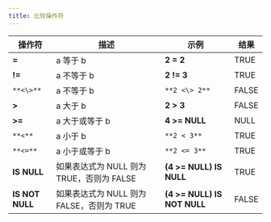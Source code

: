 ```yaml
---
title: 比较操作符
---
```


| 操作符          | 描述                                      | 示例                        | 结果  |
| --------------- | ----------------------------------------- | --------------------------- | ----- |
| **=**           | a 等于 b                                  | **2 = 2**                   | TRUE  |
| **!=**          | a 不等于 b                                | **2 != 3**                  | TRUE  |
| `**<\>**`       | a 不等于 b                                | `**2 <\> 2**`               | FALSE |
| **>**           | a 大于 b                                  | **2 > 3**                   | FALSE |
| **>=**          | a 大于或等于 b                            | **4 >= NULL**               | NULL  |
| `**<**`         | a 小于 b                                  | `**2 < 3**`                 | TRUE  |
| `**<=**`        | a 小于或等于 b                            | `**2 <= 3**`                | TRUE  |
| **IS NULL**     | 如果表达式为 NULL 则为 TRUE，否则为 FALSE | **(4 >= NULL) IS NULL**     | TRUE  |
| **IS NOT NULL** | 如果表达式为 NULL 则为 FALSE，否则为 TRUE | **(4 >= NULL) IS NOT NULL** | FALSE |
